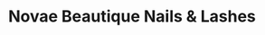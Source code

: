 ---
title: "Novae Beautique Nails & Lashes"
url: /aurora/novae-beautique-nails-und-lashes/
shop: Kosmetik
---